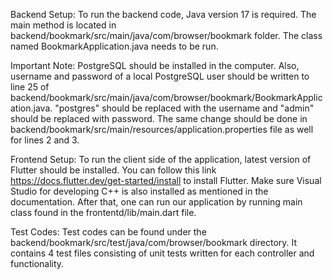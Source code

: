 Backend Setup: 
To run the backend code, Java version 17 is required. The main method is located in backend/bookmark/src/main/java/com/browser/bookmark folder. The class named BookmarkApplication.java needs to be run. 

Important Note: PostgreSQL should be installed in the computer. Also, username and password of a local PostgreSQL user should be written to line 25 of backend/bookmark/src/main/java/com/browser/bookmark/BookmarkApplication.java. "postgres" should be replaced with the username and "admin" should be replaced with password. The same change should be done in backend/bookmark/src/main/resources/application.properties file as well for lines 2 and 3.

Frontend Setup:
To run the client side of the application, latest version of Flutter should be installed. You can follow this link https://docs.flutter.dev/get-started/install to install Flutter. Make sure Visual Studio for developing C++ is also installed as mentioned in the documentation. After that, one can run our application by running main class found in the frontentd/lib/main.dart file.

Test Codes: 
Test codes can be found under the backend/bookmark/src/test/java/com/browser/bookmark directory. It contains 4 test files consisting of unit tests written for each controller and functionality.

